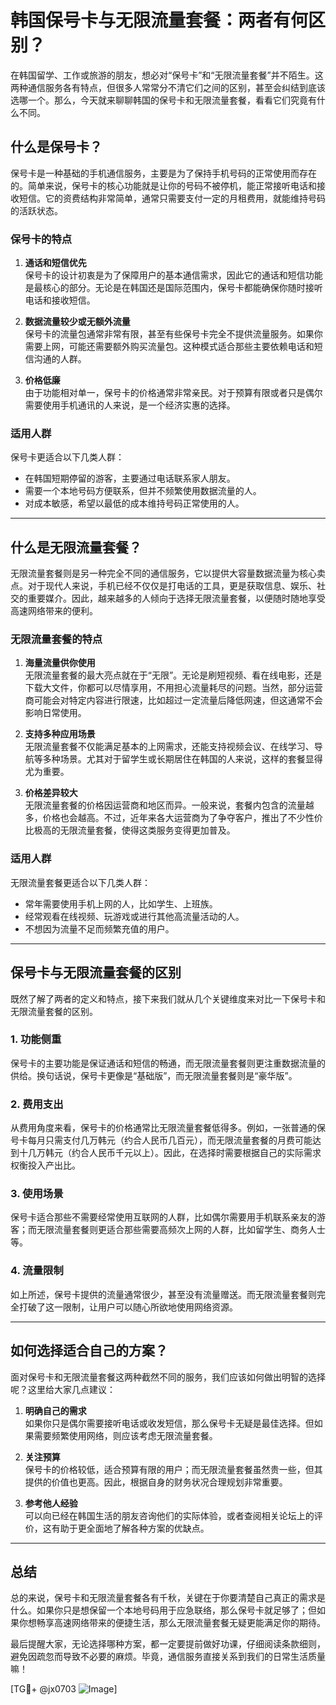 # 韩国保号卡与无限流量套餐：两者有何区别？

在韩国留学、工作或旅游的朋友，想必对“保号卡”和“无限流量套餐”并不陌生。这两种通信服务各有特点，但很多人常常分不清它们之间的区别，甚至会纠结到底该选哪一个。那么，今天就来聊聊韩国的保号卡和无限流量套餐，看看它们究竟有什么不同。

## 什么是保号卡？

保号卡是一种基础的手机通信服务，主要是为了保持手机号码的正常使用而存在的。简单来说，保号卡的核心功能就是让你的号码不被停机，能正常接听电话和接收短信。它的资费结构非常简单，通常只需要支付一定的月租费用，就能维持号码的活跃状态。

### 保号卡的特点

1. **通话和短信优先**  
   保号卡的设计初衷是为了保障用户的基本通信需求，因此它的通话和短信功能是最核心的部分。无论是在韩国还是国际范围内，保号卡都能确保你随时接听电话和接收短信。

2. **数据流量较少或无额外流量**  
   保号卡的流量包通常非常有限，甚至有些保号卡完全不提供流量服务。如果你需要上网，可能还需要额外购买流量包。这种模式适合那些主要依赖电话和短信沟通的人群。

3. **价格低廉**  
   由于功能相对单一，保号卡的价格通常非常亲民。对于预算有限或者只是偶尔需要使用手机通讯的人来说，是一个经济实惠的选择。

### 适用人群

保号卡更适合以下几类人群：
- 在韩国短期停留的游客，主要通过电话联系家人朋友。
- 需要一个本地号码方便联系，但并不频繁使用数据流量的人。
- 对成本敏感，希望以最低的成本维持号码正常使用的人。

---

## 什么是无限流量套餐？

无限流量套餐则是另一种完全不同的通信服务，它以提供大容量数据流量为核心卖点。对于现代人来说，手机已经不仅仅是打电话的工具，更是获取信息、娱乐、社交的重要媒介。因此，越来越多的人倾向于选择无限流量套餐，以便随时随地享受高速网络带来的便利。

### 无限流量套餐的特点

1. **海量流量供你使用**  
   无限流量套餐的最大亮点就在于“无限”。无论是刷短视频、看在线电影，还是下载大文件，你都可以尽情享用，不用担心流量耗尽的问题。当然，部分运营商可能会对特定内容进行限速，比如超过一定流量后降低网速，但这通常不会影响日常使用。

2. **支持多种应用场景**  
   无限流量套餐不仅能满足基本的上网需求，还能支持视频会议、在线学习、导航等多种场景。尤其对于留学生或长期居住在韩国的人来说，这样的套餐显得尤为重要。

3. **价格差异较大**  
   无限流量套餐的价格因运营商和地区而异。一般来说，套餐内包含的流量越多，价格也会越高。不过，近年来各大运营商为了争夺客户，推出了不少性价比极高的无限流量套餐，使得这类服务变得更加普及。

### 适用人群

无限流量套餐更适合以下几类人群：
- 常年需要使用手机上网的人，比如学生、上班族。
- 经常观看在线视频、玩游戏或进行其他高流量活动的人。
- 不想因为流量不足而频繁充值的用户。

---

## 保号卡与无限流量套餐的区别

既然了解了两者的定义和特点，接下来我们就从几个关键维度来对比一下保号卡和无限流量套餐的区别。

### 1. 功能侧重

保号卡的主要功能是保证通话和短信的畅通，而无限流量套餐则更注重数据流量的供给。换句话说，保号卡更像是“基础版”，而无限流量套餐则是“豪华版”。

### 2. 费用支出

从费用角度来看，保号卡的价格通常比无限流量套餐低得多。例如，一张普通的保号卡每月只需支付几万韩元（约合人民币几百元），而无限流量套餐的月费可能达到十几万韩元（约合人民币千元以上）。因此，在选择时需要根据自己的实际需求权衡投入产出比。

### 3. 使用场景

保号卡适合那些不需要经常使用互联网的人群，比如偶尔需要用手机联系亲友的游客；而无限流量套餐则更适合那些需要高频次上网的人群，比如留学生、商务人士等。

### 4. 流量限制

如上所述，保号卡提供的流量通常很少，甚至没有流量赠送。而无限流量套餐则完全打破了这一限制，让用户可以随心所欲地使用网络资源。

---

## 如何选择适合自己的方案？

面对保号卡和无限流量套餐这两种截然不同的服务，我们应该如何做出明智的选择呢？这里给大家几点建议：

1. **明确自己的需求**  
   如果你只是偶尔需要接听电话或收发短信，那么保号卡无疑是最佳选择。但如果需要频繁使用网络，则应该考虑无限流量套餐。

2. **关注预算**  
   保号卡的价格较低，适合预算有限的用户；而无限流量套餐虽然贵一些，但其提供的价值也更高。因此，根据自身的财务状况合理规划非常重要。

3. **参考他人经验**  
   可以向已经在韩国生活的朋友咨询他们的实际体验，或者查阅相关论坛上的评价，这有助于更全面地了解各种方案的优缺点。

---

## 总结

总的来说，保号卡和无限流量套餐各有千秋，关键在于你要清楚自己真正的需求是什么。如果你只是想保留一个本地号码用于应急联络，那么保号卡就足够了；但如果你想畅享高速网络带来的便捷生活，那么无限流量套餐无疑更能满足你的期待。

最后提醒大家，无论选择哪种方案，都一定要提前做好功课，仔细阅读条款细则，避免因疏忽而导致不必要的麻烦。毕竟，通信服务直接关系到我们的日常生活质量嘛！

[TG💪+ @jx0703 ![Image](https://github.com/user-attachments/assets/dbca1d08-cadb-493c-b0ec-ad6f7a83f270)]